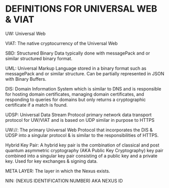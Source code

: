 # DEFINITIONS FOR UNIVERSAL WEB & VIAT

UW: Universal Web

VIAT: The native cryptocurrency of the Universal Web

SBD: Structured Binary Data typically done with messagePack and or similar structured binary format.

UML: Universal Markup Language stored in a binary format such as messagePack and or similar structure. Can be partially represented in JSON with Binary Buffers.

DIS: Domain Information System which is similar to DNS and is responsible for hosting domain certificates, managing domain certificates, and responding to queries for domains but only returns a cryptographic certificate if a match is found.

UDSP: Universal Data Stream Protocol primary network data transport protocol for UW/VIAT and is based on UDP similar in purpose to HTTPS

UW://: The primary Universal Web Protocol that incorporates the DIS & UDSP into a singular protocol & is similar to the responsibilities of HTTPS.

Hybrid Key Pair: A hybrid key pair is the combination of classical and post quantum asymmetric cryptography (AKA Public Key Cryptography) key pair combined into a singular key pair consisting of a public key and a private key. Used for key exchanges & signing data.

META LAYER: The layer in which the Nexus exists.

NIN: (NEXUS IDENTIFICATION NUMBER) AKA NEXUS ID
